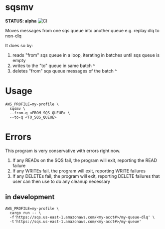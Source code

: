 # sqsmv

**STATUS: alpha**
![CI](https://github.com/kenshih/sqsmv/workflows/CI/badge.svg)

Moves messages from one sqs queue into another queue e.g. replay dlq to non-dlq

It does so by:
1. reads "from" sqs queue in a loop, iterating in batches until sqs queue is empty
2. writes to the "to" queue in same batch ^
3. deletes "from" sqs queue messages of the batch ^

# Usage

```
AWS_PROFILE=my-profile \
  sqsmv \
  --from-q <FROM_SQS_QUEUE> \
  --to-q <TO_SQS_QUEUE>
```

# Errors

This program is very conservative with errors right now.

1. If any READs on the SQS fail, the program will exit, reporting the READ failure
2. If any WRITEs fail, the program will exit, reporting WRITE failures
3. If any DELETEs fail, the program will exit, reporting DELETE failures that user can then use to do any cleanup necessary

## in development

```
AWS_PROFILE=my-profile \
  cargo run -- \
  -f'https://sqs.us-east-1.amazonaws.com/<my-acct#>/my-queue-dlq' \
  -t'https://sqs.us-east-1.amazonaws.com/<my-acct#>/my-queue'
```